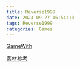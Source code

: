 ```yaml
---
title: Reverse1999
date: 2024-09-27 16:54:13
tags: Reverse1999
categories: Games
---
```

[GameWith](https://gamewith.jp/reverse1999/)

[素材参考](https://reverse1999.wikiru.jp/?%E7%B4%A0%E6%9D%90%E5%91%A8%E5%9B%9E%E3%81%AE%E3%82%AA%E3%82%B9%E3%82%B9%E3%83%A1%E5%A0%B4%E6%89%80)